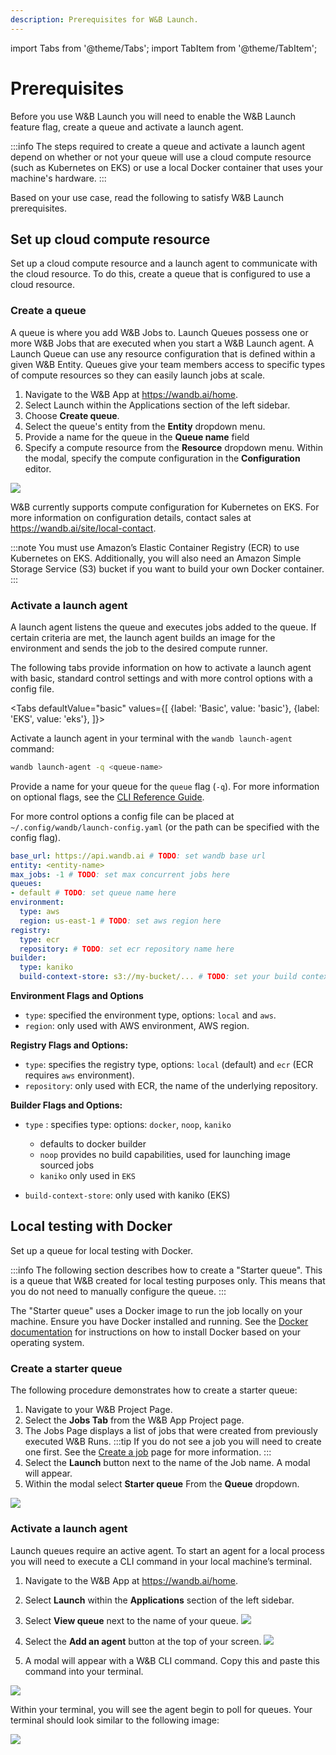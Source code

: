 ```yaml
---
description: Prerequisites for W&B Launch.
---
```

import Tabs from '@theme/Tabs';
import TabItem from '@theme/TabItem';

# Prerequisites
Before you use W&B Launch you will need to enable the W&B Launch feature flag, create a queue and activate a launch agent. 

:::info
The steps required to create a queue and activate a launch agent depend on whether or not your queue will use a cloud compute resource (such as Kubernetes on EKS) or use a local Docker container that uses your machine's hardware.
:::


Based on your use case, read the following to satisfy W&B Launch prerequisites.


## Set up cloud compute resource
Set up a cloud compute resource and a launch agent to communicate with the cloud resource. To do this, create a queue that is configured to use a cloud resource.


### Create a queue
A queue is where you add W&B Jobs to. Launch Queues possess one or more W&B Jobs that are executed when you start a W&B Launch agent. A Launch Queue can use  any resource configuration that is defined within a given W&B Entity.  Queues give your team members access to specific types of compute resources so they can easily launch jobs at scale. 

1. Navigate to the W&B App at https://wandb.ai/home.
2. Select Launch within the Applications section of the left sidebar.
3. Choose **Create queue**.
4. Select the queue's entity from the **Entity** dropdown menu.
5. Provide a name for the queue in the **Queue name** field
6. Specify a compute resource from the **Resource** dropdown menu. Within the modal, specify the compute configuration in the **Configuration** editor.

![](/images/launch/create_a_queue.png)

W&B currently supports compute configuration for Kubernetes on EKS. For more information on configuration details, contact sales at https://wandb.ai/site/local-contact. 

:::note
You must use Amazon’s Elastic Container Registry (ECR) to use Kubernetes on EKS. Additionally, you will also need an Amazon Simple Storage Service (S3) bucket if you want to build your own Docker container. 
:::

### Activate a launch agent
A launch agent listens the queue and executes jobs added to the queue. If certain criteria are met, the launch agent builds an image for the environment and sends the job to the desired compute runner. 

The following tabs provide information on how to activate a launch agent with basic, standard control settings and with more control options with a config file.


<Tabs
  defaultValue="basic"
  values={[
    {label: 'Basic', value: 'basic'},
    {label: 'EKS', value: 'eks'},
  ]}>
  <TabItem value="basic">

Activate a launch agent in your terminal with the `wandb launch-agent` command:

```bash
wandb launch-agent -q <queue-name>
```
Provide a name for your queue for the `queue` flag (`-q`). For more information on optional flags, see the [CLI Reference Guide](../../ref/cli/README.md).


  </TabItem>
  <TabItem value="eks">

For more control options a config file can be placed at `~/.config/wandb/launch-config.yaml` (or the path can be specified with the config flag).

```yaml
base_url: https://api.wandb.ai # TODO: set wandb base url
entity: <entity-name>
max_jobs: -1 # TODO: set max concurrent jobs here
queues:
- default # TODO: set queue name here
environment:
  type: aws
  region: us-east-1 # TODO: set aws region here
registry:
  type: ecr
  repository: # TODO: set ecr repository name here
builder:
  type: kaniko
  build-context-store: s3://my-bucket/... # TODO: set your build context store here
```

**Environment Flags and Options**

- `type`: specified the environment type, options: `local` and `aws`.
- `region`: only used with AWS environment, AWS region.

**Registry Flags and Options:**

- `type`: specifies the registry type, options: `local` (default) and `ecr` (ECR requires `aws` environment).
- `repository`: only used with ECR, the name of the underlying repository.

**Builder Flags and Options:**

- `type` : specifies type: options: `docker`, `noop`, `kaniko`
    - defaults to docker builder
    - `noop` provides no build capabilities, used for launching image sourced jobs
    - `kaniko` only used in `EKS`
- `build-context-store`: only used with kaniko (EKS)


  </TabItem>
</Tabs>




## Local testing with Docker
Set up a queue for local testing with Docker. 

:::info
The following section describes how to create a "Starter queue". This is a queue that W&B created for local testing purposes only. This means that you do not need to manually configure the queue. 
:::

The "Starter queue" uses a Docker image to run the job locally on your machine. Ensure you have Docker installed and running. See the [Docker documentation](https://docs.docker.com/get-docker/) for instructions on how to install Docker based on your operating system.


### Create a starter queue 
The following procedure demonstrates how to create a starter queue:

1. Navigate to your W&B Project Page. 
2. Select the **Jobs Tab** from the W&B App Project page.
3. The Jobs Page displays a list of jobs that were created from previously executed W&B Runs. 
:::tip
If you do not see a job you will need to create one first. See the [Create a job](./create-job.md) page for more information.
:::
4. Select the **Launch** button next to the name of the Job name. A modal will appear.
5. Within the modal select **Starter queue** From the **Queue** dropdown.

![](/images/launch/starter_queue.png)

### Activate a launch agent
Launch queues require an active agent. To start an agent for a local process you will need to execute a CLI command in your local machine’s terminal. 

1. Navigate to the W&B App at https://wandb.ai/home.
2. Select **Launch** within the **Applications** section of the left sidebar.
3. Select **View queue** next to the name of your queue.
![](/images/launch/view_queue_button.png)


4. Select the **Add an agent** button at the top of your screen.
![](/images/launch/add_agent_zoom.png)

5. A modal will appear with a W&B CLI command. Copy this and paste this command into your terminal.

![](/images/launch/add_agent_dark_background.png)

Within your terminal, you will see the agent begin to poll for queues. Your terminal should look similar to the following image:

![](/images/launch/terminal_gs.png)